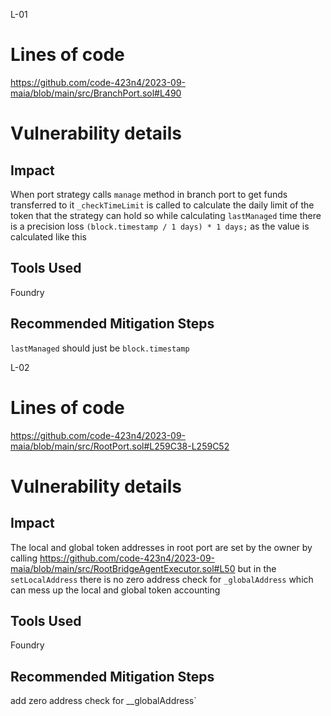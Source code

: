 L-01
# Lines of code

https://github.com/code-423n4/2023-09-maia/blob/main/src/BranchPort.sol#L490

# Vulnerability details

## Impact
When port strategy calls `manage` method in branch port to get funds transferred to it `_checkTimeLimit` is called to calculate the daily limit of the token that the strategy can hold so while calculating `lastManaged` time there is a precision loss `(block.timestamp / 1 days) * 1 days;` as the value is calculated like this

## Tools Used
Foundry
## Recommended Mitigation Steps
`lastManaged` should just be `block.timestamp`


L-02
# Lines of code
https://github.com/code-423n4/2023-09-maia/blob/main/src/RootPort.sol#L259C38-L259C52

# Vulnerability details

## Impact
The local and global token addresses in root port are set by the owner by calling https://github.com/code-423n4/2023-09-maia/blob/main/src/RootBridgeAgentExecutor.sol#L50 but in the `setLocalAddress` there is no zero address check for `_globalAddress` which can mess up the local and global token accounting

## Tools Used
Foundry
## Recommended Mitigation Steps
add zero address check for __globalAddress`